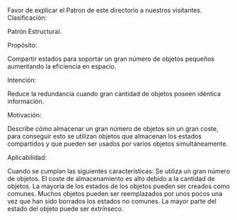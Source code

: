 Favor de explicar el Patron de este directorio a nuestros visitantes.
Clasificación:

Patrón Estructural.

Propósito:

Compartir   estados para  soportar  un  gran  número de  objetos  pequeños aumentando la eficiencia en espacio.

Intención:

 Reduce la redundancia cuando gran cantidad de objetos poseen idéntica información.

Motivación:

Describe cómo almacenar un  gran  número  de  objetos   sin  un   gran coste, para conseguir esto se utilizan objetos que almacenan  los estados  compartidos y que pueden   ser   usados  por   varios   objetos simultáneamente.

Aplicabilidad:

 Cuando se cumplan las siguientes características:
    Se utiliza un gran número de objetos.
    El coste de almacenamiento es alto debido a la cantidad de objetos.
    La mayoría de los estados de los objetos pueden ser creados como comunes.
    Muchos objetos pueden ser reemplazados por unos pocos una vez que han sido borrados los estados no comunes.
    La mayor parte del estado del objeto puede ser extrínseco. 
